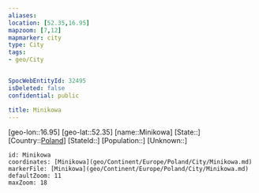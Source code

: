 ```yaml
---
aliases: 
location: [52.35,16.95]
mapzoom: [7,12] 
mapmarker: city 
type: City
tags:
- geo/City


SpocWebEntityId: 32495
isDeleted: false
confidential: public

title: Minikowa
---
```

[geo-lon::16.95]
[geo-lat::52.35]
[name::Minikowa]
[State::]
[Country::[Poland](geo/Continent/Europe/Poland.md)]
[StateId::]
[Population::]
[Unknown::]


```leaflet
id: Minikowa
coordinates: [Minikowa](geo/Continent/Europe/Poland/City/Minikowa.md)
markerFile: [Minikowa](geo/Continent/Europe/Poland/City/Minikowa.md)
defaultZoom: 11 
maxZoom: 18
```


